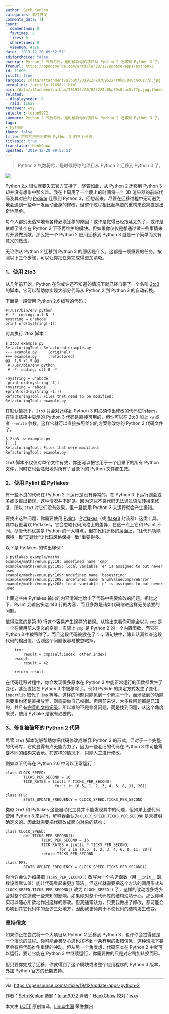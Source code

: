 ```yaml
---
author: Seth Kenlon
categories: 软件开发
comments_data: []
count:
  commentnum: 0
  favtimes: 0
  likes: 0
  sharetimes: 0
  viewnum: 4126
date: '2019-12-20 09:52:51'
editorchoice: false
excerpt: Python 2 气数将尽，是时候将你的项目从 Python 2 迁移到 Python 3 了。
fromurl: https://opensource.com/article/19/12/update-apps-python-3
id: 11696
islctt: true
largepic: /data/attachment/album/201912/20/095224r0kp79s0cnc0z77p.jpg
permalink: /article-11696-1.html
pic: /data/attachment/album/201912/20/095224r0kp79s0cnc0z77p.jpg.thumb.jpg
related:
- displayorder: 0
  raid: 11629
reviewer: wxy
selector: lujun9972
summary: Python 2 气数将尽，是时候将你的项目从 Python 2 迁移到 Python 3 了。
tags:
- Python
thumb: false
title: 将你的应用迁移到 Python 3 的三个步骤
titlepic: true
translator: HankChow
updated: '2019-12-20 09:52:51'
---
```



> 
> Python 2 气数将尽，是时候将你的项目从 Python 2 迁移到 Python 3 了。
> 
> 
> 


![](/data/attachment/album/201912/20/095224r0kp79s0cnc0z77p.jpg)


Python 2.x 很快就要[失去官方支持](/article-11629-1.html)了，尽管如此，从 Python 2 迁移到 Python 3 却并没有想象中那么难。我在上周用了一个晚上的时间将一个 3D 渲染器的前端代码及其对应的 [PySide](https://pypi.org/project/PySide/) 迁移到 Python 3，回想起来，尽管在迁移过程中无可避免地会遇到一些牵一发而动全身的修改，但整个过程相比起痛苦的重构来说简直是出奇地简单。


每个人都别无选择地有各种必须迁移的原因：或许是觉得已经拖延太久了，或许是依赖了某个在 Python 2 下不再维护的模块。但如果你仅仅是想通过做一些事情来对开源做贡献，那么把一个 Python 2 应用迁移到 Python 3 就是一个简单而又有意义的做法。


无论你从 Python 2 迁移到 Python 3 的原因是什么，这都是一项重要的任务。按照以下三个步骤，可以让你把任务完成得更加清晰。


### 1、使用 2to3


从几年前开始，Python 在你或许还不知道的情况下就已经自带了一个名叫 [2to3](https://docs.python.org/3.1/library/2to3.html) 的脚本，它可以帮助你实现大部分代码从 Python 2 到 Python 3 的自动转换。


下面是一段使用 Python 2.6 编写的代码：



```
#!/usr/bin/env python
# -*- coding: utf-8 -*-
mystring = u'abcdé'
print ord(mystring[-1])
```

对其执行 2to3 脚本：



```
$ 2to3 example.py
RefactoringTool: Refactored example.py
--- example.py     (original)
+++ example.py     (refactored)
@@ -1,5 +1,5 @@
 #!/usr/bin/env python
 # -*- coding: utf-8 -*-
 
-mystring = u'abcdé'
-print ord(mystring[-1])
+mystring = 'abcdé'
+print(ord(mystring[-1]))
RefactoringTool: Files that need to be modified:
RefactoringTool: example.py
```

在默认情况下，`2to3` 只会对迁移到 Python 3 时必须作出修改的代码进行标示，在输出结果中显示的 Python 3 代码是直接可用的，但你可以在 2to3 加上 `-w` 或者 `--write` 参数，这样它就可以直接按照给出的方案修改你的 Python 2 代码文件了。



```
$ 2to3 -w example.py
[...]
RefactoringTool: Files that were modified:
RefactoringTool: example.py
```

`2to3` 脚本不仅仅对单个文件有效，你还可以把它用于一个目录下的所有 Python 文件，同时它也会递归地对所有子目录下的 Python 文件都生效。


### 2、使用 Pylint 或 Pyflakes


有一些不良的代码在 Python 2 下运行是没有异常的，在 Python 3 下运行则会或多或少报出错误，这种情况并不鲜见。因为这些不良代码无法通过语法转换来修复，所以 `2to3` 对它们没有效果，但一旦使用 Python 3 来运行就会产生报错。


要找出这种问题，你需要使用 [Pylint](https://opensource.com/article/19/10/python-pylint-introduction)、[Pyflakes](https://pypi.org/project/pyflakes/)（或 [flake8](https://opensource.com/article/19/5/python-flake8) 封装器）这类工具。其中我更喜欢 Pyflakes，它会忽略代码风格上的差异，在这一点上它和 Pylint 不同。尽管代码优美是 Python 的一大特点，但在代码迁移的层面上，“让代码功能保持一致”无疑比“让代码风格保持一致”重要得多。


以下是 Pyflakes 的输出样例：



```
$ pyflakes example/maths
example/maths/enum.py:19: undefined name 'cmp'
example/maths/enum.py:105: local variable 'e' is assigned to but never used
example/maths/enum.py:109: undefined name 'basestring'
example/maths/enum.py:208: undefined name 'EnumValueCompareError'
example/maths/enum.py:208: local variable 'e' is assigned to but never used
```

上面这些由 Pyflakes 输出的内容清晰地给出了代码中需要修改的问题。相比之下，Pylint 会输出多达 143 行的内容，而且多数是诸如代码缩进这样无关紧要的问题。


值得注意的是第 19 行这个容易产生误导的错误。从输出来看你可能会以为 `cmp` 是一个在使用前未定义的变量，实际上 `cmp` 是 Python 2 的一个内置函数，而它在 Python 3 中被移除了。而且这段代码被放在了 `try` 语句块中，除非认真检查这段代码的输出值，否则这个问题很容易被忽略掉。



```
    try:
        result = cmp(self.index, other.index)
    except:
        result = 42
       
    return result
```

在代码迁移过程中，你会发现很多原本在 Python 2 中能正常运行的函数都发生了变化，甚至直接在 Python 3 中被移除了。例如 PySide 的绑定方式发生了变化、`importlib` 取代了 `imp` 等等。这样的问题只能见到一个解决一个，而涉及到的功能需要重构还是直接放弃，则需要你自己权衡。但目前来说，大多数问题都是已知的，并且有[完善的文档记录](https://docs.python.org/3.0/whatsnew/3.0.html)。所以难的不是修复问题，而是找到问题，从这个角度来说，使用 Pyflake 是很有必要的。


### 3、修复被破坏的 Python 2 代码


尽管 `2to3` 脚本能够帮助你把代码修改成兼容 Python 3 的形式，但对于一个完整的代码库，它就显得有点无能为力了，因为一些老旧的代码在 Python 3 中可能需要不同的结构来表示。在这样的情况下，只能人工进行修改。


例如以下代码在 Python 2.6 中可以正常运行：



```
class CLOCK_SPEED:
        TICKS_PER_SECOND = 16
        TICK_RATES = [int(i * TICKS_PER_SECOND)
                      for i in (0.5, 1, 2, 3, 4, 6, 8, 11, 20)]

class FPS:
        STATS_UPDATE_FREQUENCY = CLOCK_SPEED.TICKS_PER_SECOND
```

类似 `2to3` 和 Pyflakes 这些自动化工具并不能发现其中的问题，但如果上述代码使用 Python 3 来运行，解释器会认为 `CLOCK_SPEED.TICKS_PER_SECOND` 是未被明确定义的。因此就需要把代码改成面向对象的结构：



```
class CLOCK_SPEED:
        def TICKS_PER_SECOND():
                TICKS_PER_SECOND = 16
                TICK_RATES = [int(i * TICKS_PER_SECOND)
                        for i in (0.5, 1, 2, 3, 4, 6, 8, 11, 20)]
                return TICKS_PER_SECOND

class FPS:
        STATS_UPDATE_FREQUENCY = CLOCK_SPEED.TICKS_PER_SECOND()
```

你也许会认为如果把 `TICKS_PER_SECOND()` 改写为一个构造函数（用 `__init__` 函数设置默认值）能让代码看起来更加简洁，但这样就需要把这个方法的调用形式从 `CLOCK_SPEED.TICKS_PER_SECOND()` 改为 `CLOCK_SPEED()` 了，这样的改动或多或少会对整个库造成一些未知的影响。如果你对整个代码库的结构烂熟于心，那么你确实可以随心所欲地作出这样的修改。但我通常认为，只要我做出了修改，都可能会影响到其它代码中的至少三处地方，因此我更倾向于不使代码的结构发生改变。


### 坚持信念


如果你正在尝试将一个大项目从 Python 2 迁移到 Python 3，也许你会觉得这是一个漫长的过程。你可能会费尽心思也找不到一条有用的报错信息，这种情况下甚至会有将代码推倒重建的冲动。但从另一个角度想，代码原本在 Python 2 中就可以运行，要让它能在 Python 3 中继续运行，你需要做的只是对它稍加转换而已。


但只要你完成了迁移，你就得到了这个模块或者整个应用程序的 Python 3 版本，外加 Python 官方的长期支持。




---


via: <https://opensource.com/article/19/12/update-apps-python-3>


作者：[Seth Kenlon](https://opensource.com/users/seth) 选题：[lujun9972](https://github.com/lujun9972) 译者：[HankChow](https://github.com/HankChow) 校对：[wxy](https://github.com/wxy)


本文由 [LCTT](https://github.com/LCTT/TranslateProject) 原创编译，[Linux中国](https://linux.cn/) 荣誉推出